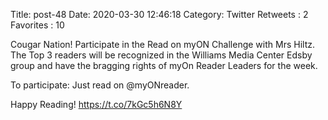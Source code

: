 Title: post-48
Date: 2020-03-30 12:46:18
Category: Twitter
Retweets : 2
Favorites : 10

Cougar Nation! Participate in the Read on myON Challenge with Mrs Hiltz. The Top 3 readers will be recognized in the Williams Media Center Edsby group and have the bragging rights of myOn Reader Leaders for the week.

To participate: Just read on @myONreader. 

Happy Reading! https://t.co/7kGc5h6N8Y